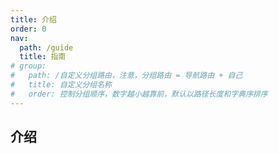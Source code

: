 ```yaml
---
title: 介绍
order: 0
nav:
  path: /guide
  title: 指南
# group:
#   path: /自定义分组路由，注意，分组路由 = 导航路由 + 自己
#   title: 自定义分组名称
#   order: 控制分组顺序，数字越小越靠前，默认以路径长度和字典序排序
---
```


## 介绍
